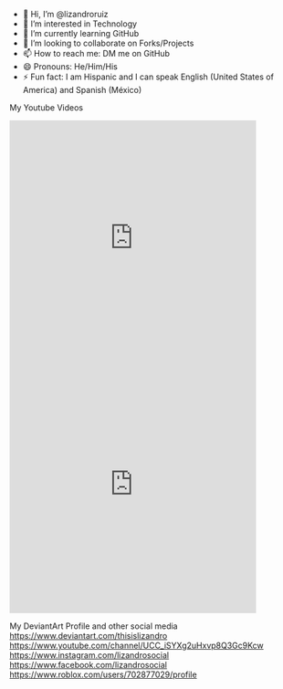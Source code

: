 - 👋 Hi, I’m @lizandroruiz
- 👀 I’m interested in Technology
- 🌱 I’m currently learning GitHub
- 💞️ I’m looking to collaborate on Forks/Projects
- 📫 How to reach me: DM me on GitHub
- 😄 Pronouns: He/Him/His
- ⚡ Fun fact: I am Hispanic and I can speak English (United States of America) and Spanish (México)

<!---
lizandroruiz/lizandroruiz is a ✨ special ✨ repository because its `README.md` (this file) appears on your GitHub profile.
You can click the Preview link to take a look at your changes.
--->

My Youtube Videos

<iframe width="432" height="432" src="https://www.youtube.com/embed/J18beE79oKk" title="A Metafictional Revelation (Extended)" frameborder="0" allow="accelerometer; autoplay; clipboard-write; encrypted-media; gyroscope; picture-in-picture; web-share" referrerpolicy="strict-origin-when-cross-origin" allowfullscreen></iframe>
<iframe width="432" height="432" src="https://www.youtube.com/embed/QjV7nPjwenk" title="A Metafictional Revelation" frameborder="0" allow="accelerometer; autoplay; clipboard-write; encrypted-media; gyroscope; picture-in-picture; web-share" referrerpolicy="strict-origin-when-cross-origin" allowfullscreen></iframe>

My DeviantArt Profile and other social media
https://www.deviantart.com/thisislizandro
https://www.youtube.com/channel/UCC_iSYXg2uHxvp8Q3Gc9Kcw
https://www.instagram.com/lizandrosocial
https://www.facebook.com/lizandrosocial
https://www.roblox.com/users/702877029/profile
